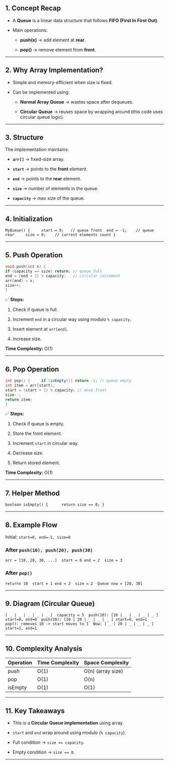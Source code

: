 ## **1. Concept Recap**

- A **Queue** is a linear data structure that follows **FIFO (First In First Out)**.
    
- Main operations:
    
    - **push(x)** → add element at **rear**.
        
    - **pop()** → remove element from **front**.
        

---

## **2. Why Array Implementation?**

- Simple and memory-efficient when size is fixed.
    
- Can be implemented using:
    
    - **Normal Array Queue** → wastes space after dequeues.
        
    - **Circular Queue** → reuses space by wrapping around (this code uses circular queue logic).
        

---

## **3. Structure**

The implementation maintains:

- **`arr[]`** → fixed-size array.
    
- **`start`** → points to the **front** element.
    
- **`end`** → points to the **rear** element.
    
- **`size`** → number of elements in the queue.
    
- **`capacity`** → max size of the queue.
    

---

## **4. Initialization**

`MyQueue() {    
start = 0;   // queue front 
end = -1;    // queue rear    
size = 0;    // current elements count
}`

---

## **5. Push Operation**

```java
void push(int x) { 
if (capacity == size) return; // queue full
end = (end + 1) % capacity;   // circular increment  
arr[end] = x;   
size++; 
}

```
✅ **Steps:**

1. Check if queue is full.
    
2. Increment `end` in a circular way using modulo `% capacity`.
    
3. Insert element at `arr[end]`.
    
4. Increase size.
    

**Time Complexity:** O(1)

---

## **6. Pop Operation**

```java
int pop() {     if (isEmpty()) return -1; // queue empty    
int item = arr[start];     
start = (start + 1) % capacity; // move front   
size--;     
return item; 
}

```
✅ **Steps:**

1. Check if queue is empty.
    
2. Store the front element.
    
3. Increment `start` in circular way.
    
4. Decrease size.
    
5. Return stored element.
    

**Time Complexity:** O(1)

---

## **7. Helper Method**

`boolean isEmpty() {     
return size == 0;
}`

---

## **8. Example Flow**

Initial: `start=0, end=-1, size=0`

### After `push(10), push(20), push(30)`

`arr = [10, 20, 30, ...] 
start = 0
end = 2 
size = 3`

### After `pop()`

`returns 10 
start = 1
end = 2 
size = 2 
Queue now = [20, 30]`

---

## **9. Diagram (Circular Queue)**


`[ _ | _ | _ | _ | _ ]  capacity = 5 
push(10): [10 | _ | _ | _ | _ ]  start=0, end=0 
push(20): [10 | 20 | _ | _ | _ ] start=0, end=1 
pop(): removes 10 -> start moves to 1 
Now: [ _ | 20 | _ | _ | _ ] start=1, end=1`

---

## **10. Complexity Analysis**

|Operation|Time Complexity|Space Complexity|
|---|---|---|
|push|O(1)|O(n) (array size)|
|pop|O(1)|O(n)|
|isEmpty|O(1)|O(1)|

---

## **11. Key Takeaways**

- This is a **Circular Queue implementation** using array.
    
- `start` and `end` wrap around using modulo (`% capacity`).
    
- Full condition → `size == capacity`.
    
- Empty condition → `size == 0`.
    

---